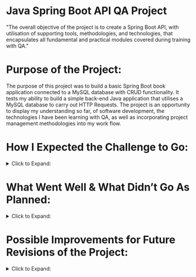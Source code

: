 # Java Spring Boot API QA Project

"The overall objective of the project is to create a Spring Boot API, with utilisation of supporting tools, methodologies, and technologies, that encapsulates all fundamental and practical modules covered during training with QA."

# Purpose of the Project:
The purpose of this project was to build a basic Spring Boot book application connected to a MySQL database with CRUD functionality. It tests my ability to build a simple back-end Java application that utilises a MySQL database to carry out HTTP Requests. The project is an opportunity to display my understanding so far, of software development, the technologies I have been learning with QA, as well as incorporating project management methodologies into my work flow.

# How I Expected the Challenge to Go:
<details><summary>Click to Expand:</summary>
Initially, I was a little nervous to take on the challenge of the project as it was my first project and I had spent a short space of time on the course learning a vast amount of information. My biggest concerns regarded time constraints, particularly as the project involved incorporating project management practices that I hadn’t utilised some time.  However, I knew I had all the resources I needed to complete my project so I persevered.</details>

# What Went Well & What Didn’t Go As Planned:
<details><summary>Click to Expand:</summary>
Using Jira to plan took some time. Building the application itself was fine and I felt comfortable doing it. Using MySQL again didn’t start off so good as I had forgotten my credentials and my MacBook was causing me some issues, however once I had sorted that out, I was fine with managing my database and getting my Postman requests to work was relieving. Testing took up a lot more time than I had wanted and it caused some frustrations however overall, things seemed to work out in the end and I was relieved. The night before submission, I realised all my commit histories on GitHub were disconnected to main so I could not merge anything, which is why I had to start a new repo.</details>

# Possible Improvements for Future Revisions of the Project:
<details><summary>Click to Expand:</summary>
The program is pretty basic, but it does what it needs to do. However, in the future it would be nice to put in more tables and incorporate a front-end to it as I enjoy being creative.</details>


